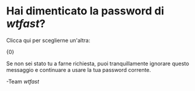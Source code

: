 # Hai dimenticato la password di *wtfast*? 
Clicca qui per sceglierne un'altra: 

{0}

Se non sei stato tu a farne richiesta, puoi tranquillamente ignorare questo messaggio e continuare a usare la tua password corrente.

-Team *wtfast*